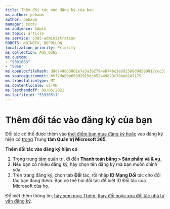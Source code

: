 ```yaml
---
title: Thêm đối tác vào đăng ký của bạn
ms.author: pebaum
author: pebaum
manager: scotv
ms.audience: Admin
ms.topic: article
ms.service: o365-administration
ROBOTS: NOINDEX, NOFOLLOW
localization_priority: Priority
ms.collection: Adm_O365
ms.custom:
- "9001683"
- "5066"
ms.openlocfilehash: ddd749863061e7a3a302794e874bc1e6d2588d9d589912ccc32eb37cd953d406
ms.sourcegitcommit: b5f7da89a650d2915dc652449623c78be6247175
ms.translationtype: MT
ms.contentlocale: vi-VN
ms.lasthandoff: 08/05/2021
ms.locfileid: "53936511"
---
```

# <a name="add-a-partner-to-your-subscription"></a>Thêm đối tác vào đăng ký của bạn

Đối tác có thể được thêm vào [thời điểm bạn mua đăng ký hoặc](https://docs.microsoft.com/microsoft-365/admin/misc/add-partner?view=o365-worldwide#add-a-partner-at-the-time-of-purchase) vào đăng ký hiện có [trong](https://docs.microsoft.com/microsoft-365/admin/misc/add-partner?view=o365-worldwide#add-a-partner-to-an-existing-subscription) Trung **tâm Quản trị Microsoft 365.**

**Thêm đối tác vào đăng ký hiện có**

1. Trong trung tâm quản trị, đi đến **Thanh toán bằng > Sản phẩm và & [vụ.](https://go.microsoft.com/fwlink/p/?linkid=842054)** 
2. Nếu bạn có nhiều đăng ký, hãy chọn tên đăng ký mà bạn muốn chỉnh sửa. 
3. Trên trang đăng ký, chọn tab **Đối** tác, rồi nhập **ID Mạng Đối** tác cho đối tác bạn đang thêm. Bạn có thể hỏi đối tác để biết ID Đối tác của Microsoft của họ. 

Để biết thêm thông tin, [hãy xem mục Thêm, thay đổi hoặc xóa đối tác nhà tư vấn đăng ký](https://docs.microsoft.com/microsoft-365/admin/misc/add-partner). 
